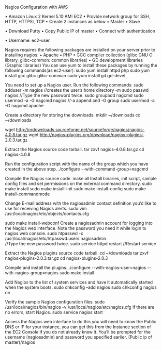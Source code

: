 Nagios Configuration with
AWS


•	Amazon Linux 2 Kernel 5.10 AMI EC2
•	Provide network group for SSH, HTTP, HTTPSl, TCP
•	Create 2 instances as below
•	Master
•	Slave


•	Download Putty
•	Copy Public IP of master
•	Connect with authentication


•	Username: ec2-user 

Nagios requires the following packages are installed on your server prior to installing nagios:
•	Apache
•	PHP
•	GCC compiler collection (glibc GNU C library, glibc-common: common libraries)
•	GD development libraries (Graphic libraries)
You can use yum to install these packages by running the following commands(as ec2-user):
sudo yum install httpd php
sudo yum install gcc glibc glibc-comman
sudo yum install gd gd-devel


You need to set up a Nagios user. Run the following commands:
sudo adduser -m nagios			//creates the user’s home directory -m
sudo passwd nagios
//Type the new password twice.
sudo groupadd nagcmd
sudo usermod -a -G nagcmd nagios		//-a append  and -G group
sudo usermod -a -G nagcmd apache


Create a directory for storing the downloads. 
mkdir ~/downloads
cd ~/downloads

wget http://prdownloads.sourceforge.net/sourceforge/nagios/nagios-4.0.8.tar.gz
wget http://nagios-plugins.org/download/nagios-plugins-2.0.3.tar.gz


Extract the Nagios source code tarball.
tar zxvf nagios-4.0.8.tar.gz
cd nagios-4.0.8

Run the configuration script with the name of the group which you have created in the above step.
./configure --with-command-group=nagcmd  


Compile the Nagios source code. 
make all
Install binaries, init script, sample config files and set permissions on the external command directory.
sudo make install
sudo make install-init
sudo make install-config
sudo make install-commandmode 

 
Change E-mail address with the nagiosadmin contact definition you’d like to use for receiving Nagios alerts.
sudo vim /usr/local/nagios/etc/objects/contacts.cfg  


sudo make install-webconf
Create a nagiosadmin account for logging into the Nagios web interface. Note the password you need it while login to nagios web console.
sudo htpasswd -c /usr/local/nagios/etc/htpasswd.users nagiosadmin     
//Type the new password twice.
sudo service httpd restart       //Restart service  


Extract the Nagios plugins source code tarball. 
cd ~/downloads
tar zxvf nagios-plugins-2.0.3.tar.gz
cd nagios-plugins-2.0.3 


Compile and install the plugins.
./configure --with-nagios-user=nagios --with-nagios-group=nagios
sudo make install 


Add Nagios to the list of system services and have it automatically started when the system boots.
sudo chkconfig –add nagios
sudo chkconfig nagios on 


Verify the sample Nagios configuration files.
sudo /usr/local/nagios/bin/nagios -v /usr/local/nagios/etc/nagios.cfg
If there are no errors, start Nagios.
sudo service nagios start 


Access the Nagios web interface to do this you will need to know the Public DNS or IP for your instance, you can get this from the Instance section of the EC2 Console if you do not already know it. You’ll be prompted for the username (nagiosadmin) and password you specified earlier.
(Public ip of master)/nagios 
